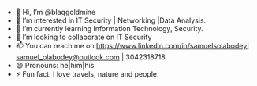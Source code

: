 - 👋 Hi, I’m @blaqgoldmine
- 👀 I’m interested in IT Security | Networking |Data Analysis.
- 🌱 I’m currently learning Information Technology, Security.
- 💞️ I’m looking to collaborate on IT Security
- 📫 You can reach me on https://www.linkedin.com/in/samuelsolabodey| samuel_olabodey@outlook.com | 3042318718
- 😄 Pronouns: he|him|his
- ⚡ Fun fact: I love travels, nature and people.

<!---
blaqgoldmine/blaqgoldmine is a ✨ special ✨ repository because its `README.md` (this file) appears on your GitHub profile.
You can click the Preview link to take a look at your changes.
--->
